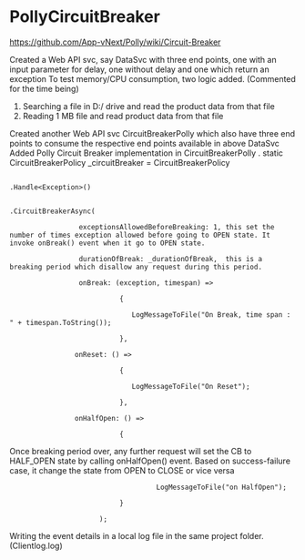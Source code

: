 # PollyCircuitBreaker


https://github.com/App-vNext/Polly/wiki/Circuit-Breaker

Created a Web API svc, say DataSvc with three end points, one with an input parameter for delay, one without delay and one which return an exception
To test memory/CPU consumption, two logic added. (Commented for the time being)
1) Searching a file in D:/ drive and read the product data from that file
2) Reading 1 MB file and read product data from that file

Created another Web API svc CircuitBreakerPolly which also have three end points to consume the respective end points available in above DataSvc
Added Polly Circuit Breaker implementation in CircuitBreakerPolly .
              static CircuitBreakerPolicy _circuitBreaker = CircuitBreakerPolicy

                                                                                   .Handle<Exception>()

                                                                                   .CircuitBreakerAsync(

                     exceptionsAllowedBeforeBreaking: 1, this set the number of times exception allowed before going to OPEN state. It invoke onBreak() event when it go to OPEN state.

                     durationOfBreak: _durationOfBreak,  this is a breaking period which disallow any request during this period.

                     onBreak: (exception, timespan) =>

                               {

                                  LogMessageToFile("On Break, time span : " + timespan.ToString());

                               },

                    onReset: () =>

                               {

                                  LogMessageToFile("On Reset");

                               },

                    onHalfOpen: () =>

                               {

Once breaking period over, any further request will set the CB to HALF_OPEN state by calling onHalfOpen() event. Based on success-failure case, it change the state from OPEN to CLOSE or vice versa

                                        LogMessageToFile("on HalfOpen");

                               }

                          );

Writing the event details in a local log file in the same project folder. (Clientlog.log)

